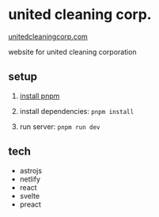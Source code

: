 # united cleaning corp.

[unitedcleaningcorp.com](https://unitedcleaningcorp.com/)

website for united cleaning corporation


## setup

1. [install pnpm](https://pnpm.io/installation)

2. install dependencies: `pnpm install`

3. run server: `pnpm run dev`

## tech

- astrojs
- netlify
- react
- svelte
- preact
